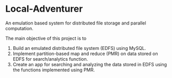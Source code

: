 # Local-Adventurer
An emulation based system for distributed file storage and parallel computation.

The main objective of this project is to
1. Build an emulated distributed file system (EDFS) using MySQL.
2. Implement partition-based map and reduce (PMR) on data stored on EDFS for
search/analytics function.
3. Create an app for searching and analyzing the data stored in EDFS using the functions
implemented using PMR.
